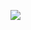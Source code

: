 [<img src="https://upload.wikimedia.org/wikipedia/commons/thumb/0/06/LMU_Muenchen_Logo.svg/2000px-LMU_Muenchen_Logo.svg.png">](https://www.en.uni-muenchen.de/index.html)
